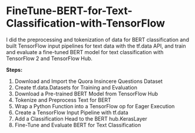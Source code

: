 # FineTune-BERT-for-Text-Classification-with-TensorFlow

I did the preprocessing and tokenization of data for BERT classification and built TensorFlow input pipelines for text data with the tf.data API, and train and evaluate a fine-tuned BERT model for text classification with TensorFlow 2 and TensorFlow Hub.

**Steps:**

1.  Download and Import the Quora Insincere Questions Dataset
2.  Create tf.data.Datasets for Training and Evaluation
3.  Download a Pre-trained BERT Model from TensorFlow Hub
4.  Tokenize and Preprocess Text for BERT
5.  Wrap a Python Function into a TensorFlow op for Eager Execution
6.  Create a TensorFlow Input Pipeline with tf.data
7.  Add a Classification Head to the BERT hub.KerasLayer
8.  Fine-Tune and Evaluate BERT for Text Classification
